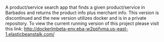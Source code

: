 A product/service search app that finds a given product/service in Barbados and returns the product info plus merchant info.
This version is discontinued and the new version utilizes docker and is in a private repository. 
To view the current running version of this project please visit this link: http://dockerlmbeta-env.eba-w2ppfvma.us-east-1.elasticbeanstalk.com/
